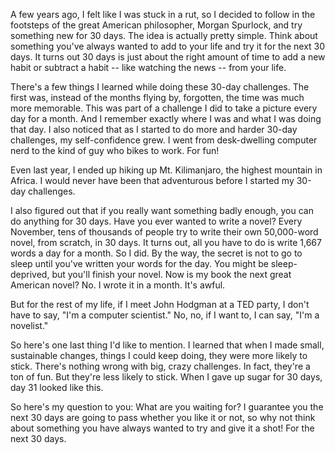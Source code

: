 A few years ago, I felt like I was stuck in a rut, so I decided to follow in the footsteps of the great American philosopher,
Morgan Spurlock, and try something new for 30 days. The idea is actually pretty simple.
Think about something you've always wanted to add to your life and try it for the next 30 days.
It turns out 30 days is just about the right amount of time to add a new habit or subtract a habit
-- like watching the news -- from your life.

There's a few things I learned while doing these 30-day challenges. The first was, instead of the months flying
by, forgotten, the time was much more memorable. This was part of a challenge I did to take a picture every day for a month.
And I remember exactly where I was and what I was doing that day. I also noticed that as I started to do more and harder
30-day challenges, my self-confidence grew. I went from desk-dwelling computer nerd to the kind of guy who bikes to work. For fun!

Even last year, I ended up hiking up Mt. Kilimanjaro, the highest mountain in Africa. 
I would never have been that adventurous before I started my 30-day challenges.

I also figured out that if you really want something badly enough, you can do anything for 30 days. 
Have you ever wanted to write a novel? Every November, tens of thousands of people try to write their own 50,000-word novel,
from scratch, in 30 days. It turns out, all you have to do is write 1,667 words a day for a month. So I did.
By the way, the secret is not to go to sleep until you've written your words for the day. You might be sleep-deprived,
but you'll finish your novel. Now is my book the next great American novel? No. I wrote it in a month. It's awful.

But for the rest of my life, if I meet John Hodgman at a TED party, I don't have to say, "I'm a computer scientist."
No, no, if I want to, I can say, "I'm a novelist."

So here's one last thing I'd like to mention. I learned that when I made small, sustainable changes,
things I could keep doing, they were more likely to stick. There's nothing wrong with big, crazy challenges. 
In fact, they're a ton of fun. But they're less likely to stick. When I gave up sugar for 30 days, day 31 looked like this.

So here's my question to you: What are you waiting for? I guarantee you the next 30 days are going to pass whether
you like it or not, so why not think about something you have always wanted to try and give it a shot! For the next 30 days.

